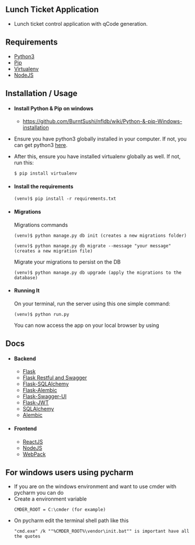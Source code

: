 ## Lunch Ticket Application
* Lunch ticket control application with qCode generation.

## Requirements
* [Python3](https://www.python.org/)
* [Pip](https://pypi.python.org/pypi/pip)
* [Virtualenv](https://virtualenv.pypa.io/en/stable/)
* [NodeJS](https://nodejs.org/)

## Installation / Usage
* #### Install Python & Pip on windows
    * https://github.com/BurntSushi/nfldb/wiki/Python-&-pip-Windows-installation

* Ensure you have python3 globally installed in your computer. If not, you can get python3 [here](https://www.python.org).
* After this, ensure you have installed virtualenv globally as well. If not, run this:
    ```
    $ pip install virtualenv
    ```

* #### Install the requirements
    ```
    (venv)$ pip install -r requirements.txt
    ```

* #### Migrations
    Migrations commands
    ```
    (venv)$ python manage.py db init (creates a new migrations folder)
    ```

    ```
    (venv)$ python manage.py db migrate --message "your message" (creates a new migration file)
    ```

    Migrate your migrations to persist on the DB
    ```
    (venv)$ python manage.py db upgrade (apply the migrations to the database)
    ```


* #### Running It
    On your terminal, run the server using this one simple command:
    ```
    (venv)$ python run.py
    ```
    You can now access the app on your local browser by using


## Docs
* #### Backend
    * [Flask](http://flask.pocoo.org/)
    * [Flask Restful and Swagger](https://github.com/swege/flask-restful-swagger-2.0)
    * [Flask-SQLAlchemy](http://flask-sqlalchemy.pocoo.org/2.3/)
    * [Flask-Alembic](https://flask-alembic.readthedocs.io/en/stable/)
    * [Flask-Swagger-UI](https://github.com/sveint/flask-swagger-ui)
    * [Flask-JWT](https://pythonhosted.org/Flask-JWT/)
    * [SQLAlchemy](https://www.sqlalchemy.org/)
    * [Alembic](https://pypi.python.org/pypi/alembic)
* #### Frontend
    * [ReactJS](https://reactjs.org/)
    * [NodeJS](https://nodejs.org/)
    * [WebPack](https://webpack.js.org/)


## For windows users using pycharm
* If you are on the windows environment and want to use cmder with pycharm you can do
* Create a environment variable
    ```
    CMDER_ROOT = C:\cmder (for example)
    ```
* On pycharm edit the terminal shell path like this
    ```
    "cmd.exe" /k ""%CMDER_ROOT%\vendor\init.bat"" is important have all the quotes
    ```